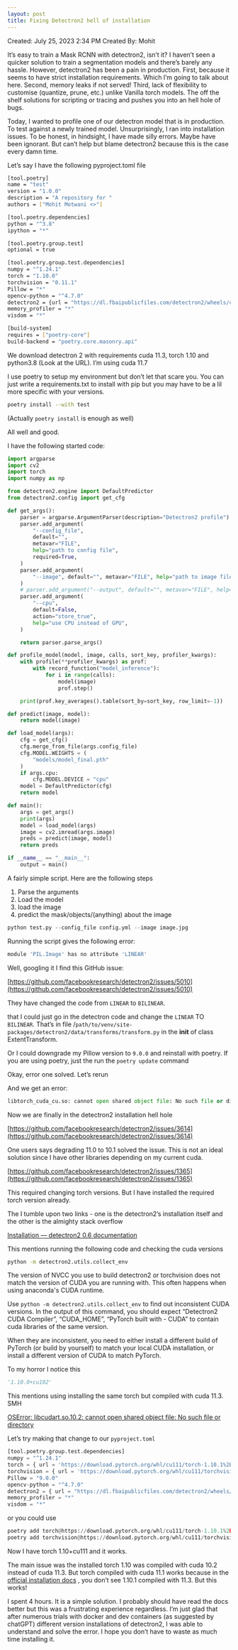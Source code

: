 ```yaml
---
layout: post
title: Fixing Detectron2 hell of installation
---
```



Created: July 25, 2023 2:34 PM
Created By: Mohit

It’s easy to train a Mask RCNN with detectron2, isn’t it? I haven’t seen a quicker solution to train a segmentation models and there’s barely any hassle. However, detectron2 has been a pain in production. First, because it seems to have strict installation requirements. Which I’m going to talk about here. Second, memory leaks if not served! Third, lack of flexibility to customise (quantize, prune, etc.) unlike Vanilla torch models. The off the shelf solutions for scripting or tracing and pushes you into an hell hole of bugs.

Today, I wanted to profile one of our detectron model that is in production. To test against a newly trained model. Unsurprisingly, I ran into installation issues. To be honest, in hindsight, I have made silly errors. Maybe have been ignorant. But can’t help but blame detectron2 because this is the case every damn time.

Let’s say I have the following pyproject.toml file

```bash
[tool.poetry]
name = "test"
version = "1.0.0"
description = "A repository for "
authors = ["Mohit Motwani <>"]

[tool.poetry.dependencies]
python = "^3.8"
ipython = "*"

[tool.poetry.group.test]
optional = true

[tool.poetry.group.test.dependencies]
numpy = "^1.24.1"
torch = "1.10.0"
torchvision = "0.11.1"
Pillow = "*"
opencv-python = "^4.7.0"
detectron2 = {url = "https://dl.fbaipublicfiles.com/detectron2/wheels/cu113/torch1.10/detectron2-0.6%2Bcu113-cp38-cp38-linux_x86_64.whl"}
memory_profiler = "*"
visdom = "*"

[build-system]
requires = ["poetry-core"]
build-backend = "poetry.core.masonry.api"
```

We download detectron 2 with requirements cuda 11.3, torch 1.10 and python3.8 (Look at the URL). I’m using cuda 11.7

I use poetry to setup my environment but don’t let that scare you. You can just write a requirements.txt to install with pip but you may have to be a lil more specific with your versions.

```bash
poetry install --with test
```

(Actually `poetry install` is enough as well)

All well and good.

I have the following started code:

```python
import argparse
import cv2
import torch
import numpy as np

from detectron2.engine import DefaultPredictor
from detectron2.config import get_cfg

def get_args():
    parser = argparse.ArgumentParser(description="Detectron2 profile")
    parser.add_argument(
        "--config_file",
        default="",
        metavar="FILE",
        help="path to config file",
        required=True,
    )
    parser.add_argument(
        "--image", default="", metavar="FILE", help="path to image file", required=True
    )
    # parser.add_argument("--output", default="", metavar="FILE", help="path to output file")
    parser.add_argument(
        "--cpu",
        default=False,
        action="store_true",
        help="use CPU instead of GPU",
    )

    return parser.parse_args()

def profile_model(model, image, calls, sort_key, profiler_kwargs):
    with profile(**profiler_kwargs) as prof:
        with record_function("model_inference"):
            for i in range(calls):
                model(image)
                prof.step()

    print(prof.key_averages().table(sort_by=sort_key, row_limit=-1))

def predict(image, model):
    return model(image)

def load_model(args):
    cfg = get_cfg()
    cfg.merge_from_file(args.config_file)
    cfg.MODEL.WEIGHTS = (
        "models/model_final.pth"
    )
    if args.cpu:
        cfg.MODEL.DEVICE = "cpu"
    model = DefaultPredictor(cfg)
    return model

def main():
    args = get_args()
    print(args)
    model = load_model(args)
    image = cv2.imread(args.image)
    preds = predict(image, model)
    return preds

if __name__ == "__main__":
    output = main()
```

A fairly simple script. Here are the following steps

1. Parse the arguments
2. Load the model
3. load the image
4. predict the mask/objects/(anything) about the image

```python
python test.py --config_file config.yml --image image.jpg
```

Running the script gives the following error:

```python
module 'PIL.Image' has no attribute 'LINEAR'
```

Well, googling it I  find this GitHub issue:

[https://github.com/facebookresearch/detectron2/issues/5010](https://github.com/facebookresearch/detectron2/issues/5010)

They have changed the code from `LINEAR` to `BILINEAR`. 

that I could just go in the detectron code and change the `LINEAR` TO `BILINEAR`. That’s in file /`path/to/venv/site-packages/detectron2/data/transforms/transform.py` in the **init** of class ExtentTransform.

Or I could downgrade my Pillow version to `9.0.0` and reinstall with poetry. If you are using poetry, just the run the `poetry update` command

Okay, error one solved. Let’s rerun 

And we get an error:

```python
libtorch_cuda_cu.so: cannot open shared object file: No such file or directory
```

Now we are finally in the detectron2 installation hell hole

[https://github.com/facebookresearch/detectron2/issues/3614](https://github.com/facebookresearch/detectron2/issues/3614)

One users says degrading 11.0 to 10.1 solved the issue. This is not an ideal solution since I have other libraries depending on my current cuda. 

[https://github.com/facebookresearch/detectron2/issues/1365](https://github.com/facebookresearch/detectron2/issues/1365)

This required changing torch versions. But I have installed  the required torch version already.

The I tumble upon two links - one is the detectron2’s installation itself and the other is the almighty stack overflow 

[Installation — detectron2 0.6 documentation](https://detectron2.readthedocs.io/en/latest/tutorials/install.html)

This mentions running the following code and checking the cuda versions

```bash
python -m detectron2.utils.collect_env
```

The version of NVCC you use to build detectron2 or torchvision does not match the version of CUDA you are running with. This often happens when using anaconda's CUDA runtime.

Use `python -m detectron2.utils.collect_env` to find out inconsistent CUDA versions. In the output of this command, you should expect “Detectron2 CUDA Compiler”, “CUDA_HOME”, “PyTorch built with - CUDA” to contain cuda libraries of the same version.

When they are inconsistent, you need to either install a different build of PyTorch (or build by yourself) to match your local CUDA installation, or install a different version of CUDA to match PyTorch.

To my horror I notice this

```python
'1.10.0+cu102'
```

This mentions using installing the same torch but compiled with cuda 11.3. SMH

[OSError: libcudart.so.10.2: cannot open shared object file: No such file or directory](https://stackoverflow.com/questions/69934320/oserror-libcudart-so-10-2-cannot-open-shared-object-file-no-such-file-or-dire)

Let’s try making that change to our `pyproject.toml`

```python
[tool.poetry.group.test.dependencies]
numpy = "^1.24.1"
torch = { url = 'https://download.pytorch.org/whl/cu111/torch-1.10.1%2Bcu111-cp38-cp38-linux_x86_64.whl' }
torchvision = { url = 'https://download.pytorch.org/whl/cu111/torchvision-0.11.2%2Bcu111-cp38-cp38-linux_x86_64.whl' }
Pillow = "9.0.0"
opencv-python = "^4.7.0"
detectron2 = { url = "https://dl.fbaipublicfiles.com/detectron2/wheels/cu113/torch1.10/detectron2-0.6%2Bcu113-cp38-cp38-linux_x86_64.whl" }
memory_profiler = "*"
visdom = "*"
```

or you could use

```python
poetry add torch@https://download.pytorch.org/whl/cu111/torch-1.10.1%2Bcu111-cp38-cp38-linux_x86_64.whl
poetry add torchvision@https://download.pytorch.org/whl/cu111/torchvision-0.11.2%2Bcu111-cp38-cp38-linux_x86_64.whl
```

Now I have torch 1.10+cu111 and it works.

The main issue was the installed torch 1.10 was compiled with cuda 10.2 instead of cuda 11.3. But torch compiled with cuda 11.1 works because in the [official installation docs](https://pytorch.org/get-started/previous-versions/) , you don’t see 1.10.1 compiled with 11.3. But this works!

I spent 4 hours. It is a simple solution. I probably should have read the docs better but this was a frustrating experience regardless. I’m just glad that after numerous trials with docker and dev containers (as suggested by chatGPT) different version installations of detectron2, I was able to understand and solve the error. I hope you don’t have to waste as much time installing it.